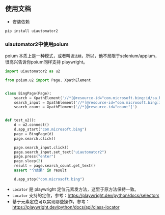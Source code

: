 ## 使用文档

* 安装依赖

```shell
pip install uiautomator2
```

### uiautomator2中使用poium

poium 本质上是一种模式，或者叫`语法糖`，所以，他不局限于selenium/appium，很高兴告诉你poium同样支持 playwright。

```python
import uiautomator2 as u2

from poium.u2 import Page, XpathElement


class BingPage(Page):
    search = XpathElement('//*[@resource-id="com.microsoft.bing:id/sa_hp_header_search_box"]')
    search_input = XpathElement('//*[@resource-id="com.microsoft.bing:id/sapphire_search_header_input"]')
    search_count = XpathElement('//*[@resource-id="count"]')


def test_u2():
    d = u2.connect()
    d.app_start("com.microsoft.bing")
    page = BingPage(d)
    page.search.click()

    page.search_input.click()
    page.search_input.set_text("uiautomator2")
    page.press("enter")
    page.sleep(2)
    result = page.search_count.get_text()
    assert "个结果" in result

    d.app_stop("com.microsoft.bing")

```

* `Locator` 是 playwright 定位元素发方法，这里于原方法保持一致。
* `Locator` 支持的定位，参考：https://playwright.dev/python/docs/selectors
* 基于元素定位可以实现哪些操作，参考：https://playwright.dev/python/docs/api/class-locator

